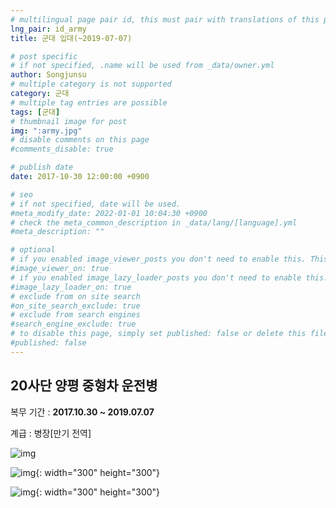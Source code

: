 ```yaml
---
# multilingual page pair id, this must pair with translations of this page. (This name must be unique)
lng_pair: id_army
title: 군대 입대(~2019-07-07)

# post specific
# if not specified, .name will be used from _data/owner.yml
author: Songjunsu
# multiple category is not supported
category: 군대
# multiple tag entries are possible
tags: [군대]
# thumbnail image for post
img: ":army.jpg"
# disable comments on this page
#comments_disable: true

# publish date
date: 2017-10-30 12:00:00 +0900

# seo
# if not specified, date will be used.
#meta_modify_date: 2022-01-01 10:04:30 +0900
# check the meta_common_description in _data/lang/[language].yml
#meta_description: ""

# optional
# if you enabled image_viewer_posts you don't need to enable this. This is only if image_viewer_posts = false
#image_viewer_on: true
# if you enabled image_lazy_loader_posts you don't need to enable this. This is only if image_lazy_loader_posts = false
#image_lazy_loader_on: true
# exclude from on site search
#on_site_search_exclude: true
# exclude from search engines
#search_engine_exclude: true
# to disable this page, simply set published: false or delete this file
#published: false
---
```

<!-- outline-start -->

## 20사단 양평 중형차 운전병
복무 기간 : **2017.10.30 ~ 2019.07.07** 

계급 : 병장[만기 전역]

![img](:army4.jpg)

![img](:army2.jpg){: width="300" height="300"}

![img](:army3.jpg){: width="300" height="300"}



